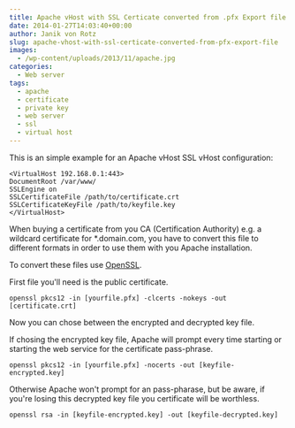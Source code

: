 ```yaml
---
title: Apache vHost with SSL Certicate converted from .pfx Export file
date: 2014-01-27T14:03:40+00:00
author: Janik von Rotz
slug: apache-vhost-with-ssl-certicate-converted-from-pfx-export-file
images:
  - /wp-content/uploads/2013/11/apache.jpg
categories:
  - Web server
tags:
  - apache
  - certificate
  - private key
  - web server
  - ssl
  - virtual host
---
```

This is an simple example for an Apache vHost SSL vHost configuration:

```
<VirtualHost 192.168.0.1:443>
DocumentRoot /var/www/
SSLEngine on
SSLCertificateFile /path/to/certificate.crt
SSLCertificateKeyFile /path/to/keyfile.key
</VirtualHost>
```

<!--more-->

When buying a certificate from you CA (Certification Authority) e.g. a wildcard certificate for *.domain.com, you have to convert this file to different formats in order to use them with you Apache installation.

To convert these files use <a href="https://www.openssl.org/" target="_blank">OpenSSL</a>.

First file you'll need is the public certificate.

```
openssl pkcs12 -in [yourfile.pfx] -clcerts -nokeys -out [certificate.crt]
```

Now you can chose between the encrypted and decrypted key file.

If chosing the encrypted key file, Apache will prompt every time starting or starting the web service for the certificate pass-phrase.

```
openssl pkcs12 -in [yourfile.pfx] -nocerts -out [keyfile-encrypted.key]
```

Otherwise Apache won't prompt for an pass-pharase, but be aware, if you're losing this decrypted key file you certificate will be worthless.

```
openssl rsa -in [keyfile-encrypted.key] -out [keyfile-decrypted.key]
```